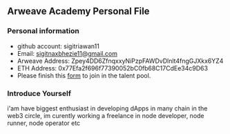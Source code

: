 ## Arweave Academy Personal File

### Personal information

- github account: sigitriawan11
- Email: sigitnaxbhezie11@gmail.com
- Arweave Address: Zpey4DD6ZfnqxxyNiPzpFAWDvDlnlt4fngGJXkx6YZ4
- ETH Address: 0x77Efa2f696f77390052bC0fb68C17CdEe34c9D63
- Please finish this [form](https://docs.google.com/forms/d/e/1FAIpQLSfWA5fIIcBgmRppm3jNz5vmf9Mai_QMVil-2pO4r7YKn_Zhtw/viewform?usp=sf_link) to join in the talent pool.

### Introduce Yourself
 i'am have biggest enthusiast in developing dApps in many chain in the web3 circle, im curently working a freelance in node developer, node runner, node operator etc
